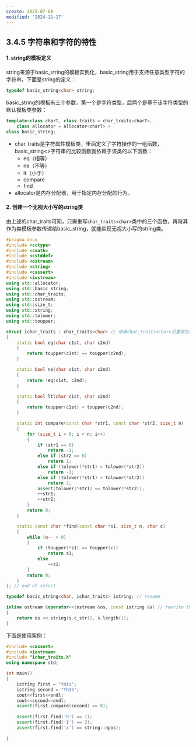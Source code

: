 ```yaml
---
create: 2023-07-08
modified: '2024-11-17'
---
```


## 3.4.5 字符串和字符的特性

#### 1. string的模板定义

​	string来源于basic_string的模板实例化，basic_string用于支持任意类型字符的字符串。下面是string的定义：

```C++
typedef basic_string<char> string;
```

​	basic_string的模板有三个参数，第一个是字符类型，后两个是基于该字符类型的默认模板类参数：

```C++
template<class charT, class traits = char_traits<charT>, 
	class allocator = allocator<charT> > 
class basic_string;
```

* char_traits是字符属性模板类，里面定义了字符操作的一组函数，basic_string<>字符串的比较函数就依赖于该类的以下函数：
	* eq（相等）
	* ne（不等）
	* lt（小于）
	* compare
	* find
* allocator是内存分配器，用于指定内存分配的行为。

#### 2. 创建一个无视大小写的string类

​	由上述的char_traits可知，只需重写`char_traits<char>`类中的三个函数，再将其作为类模板参数传递给basic_string，就能实现无视大小写的string类。

```C++
#pragma once
#include <cctype>
#include <cmath>
#include <cstddef>
#include <ostream>
#include <string>
#include <cassert>
#include <iostream>
using std::allocator;
using std::basic_string;
using std::char_traits;
using std::ostream;
using std::size_t;
using std::string;
using std::tolower;
using std::toupper;

struct ichar_traits : char_traits<char> // 继承char_traits<char>后重写比较方法
{
    static bool eq(char c1st, char c2nd)
    {
        return toupper(c1st) == toupper(c2nd);
    }

    static bool ne(char c1st, char c2nd)
    {
        return !eq(c1st, c2nd);
    }

    static bool lt(char c1st, char c2nd)
    {
        return toupper(c1st) < toupper(c2nd);
    }

    static int compare(const char *str1, const char *str2, size_t n)
    {
        for (size_t i = 0; i < n; i++)
        {
            if (str1 == 0)
                return -1;
            else if (str2 == 0)
                return 1;
            else if (tolower(*str1) < tolower(*str2))
                return -1;
            else if (tolower(*str1) > tolower(*str2))
                return 1;
            assert(tolower(*str1) == tolower(*str2));
            ++str1;
            ++str2;
        }
        return 0;
    }

    static const char *find(const char *s1, size_t n, char c)
    {
        while (n-- > 0)
        {
            if (toupper(*s1) == toupper(c))
                return s1;
            else
                ++s1;
        }
        return 0;
    }
}; // end of struct

typedef basic_string<char, ichar_traits> istring; // rename

inline ostream &operator<<(ostream &os, const istring &s) // rewrite the << operator
{
    return os << string(s.c_str(), s.length());
}
```

下面是使用案例：

```C++
#include <cassert>
#include <iostream>
#include "ichar_traits.h"
using namespace std;

int main()
{
	istring first = "tHis";
    istring second = "ThIS";
    cout<<first<<endl;
    cout<<second<<endl;
    assert(first.compare(second) == 0);
    
    assert(first.find('h') == 1);
    assert(first.find('I') == 2);
    assert(first.find('x') == string::npos);
    
}
```